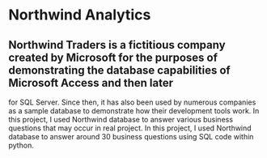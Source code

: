 # Northwind Analytics
## Northwind Traders is a fictitious company created by Microsoft for the purposes of demonstrating the database capabilities of Microsoft Access and then later 
for SQL Server. Since then, it has also been used by numerous companies as a sample database to demonstrate how their development tools work. In this project, I used
Northwind database to answer various business questions that may occur in real project. In this project, I used Northwind database to answer around 30 business questions
using SQL code within python.